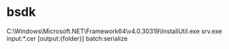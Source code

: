 # bsdk
C:\Windows\Microsoft.NET\Framework64\v4.0.30319\InstallUtil.exe srv.exe
input:*.cer [output:{folder}] batch:serialize